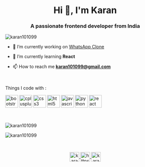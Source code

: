 <h1 align="center">Hi 👋, I'm Karan</h1>
<h3 align="center">A passionate frontend developer from India</h3>

<p align="left"> <img src="https://komarev.com/ghpvc/?username=karan101099" alt="karan101099" /> </p>

- 🔭 I’m currently working on [WhatsApp Clone](https://github.com/karan101099/WhatsApp-Clone)

- 🌱 I’m currently learning **React**

- 📫 How to reach me **karan101099@gmail.com**
<br>
<p align="left">Things I code with :</p>
<p align="left"><img src="https://devicons.github.io/devicon/devicon.git/icons/bootstrap/bootstrap-plain.svg" alt="bootstrap" width="40" height="40"/> <img src="https://devicons.github.io/devicon/devicon.git/icons/cplusplus/cplusplus-original.svg" alt="cplusplus" width="40" height="40"/> <img src="https://devicons.github.io/devicon/devicon.git/icons/css3/css3-original-wordmark.svg" alt="css3" width="40" height="40"/> <img src="https://devicons.github.io/devicon/devicon.git/icons/html5/html5-original-wordmark.svg" alt="html5" width="40" height="40"/> <img src="https://devicons.github.io/devicon/devicon.git/icons/javascript/javascript-original.svg" alt="javascript" width="40" height="40"/> <img src="https://devicons.github.io/devicon/devicon.git/icons/python/python-original.svg" alt="python" width="40" height="40"/> <img src="https://devicons.github.io/devicon/devicon.git/icons/react/react-original-wordmark.svg" alt="react" width="40" height="40"/></p>
<br/>
<p><img align="left" src="https://github-readme-stats.vercel.app/api/top-langs/?username=karan101099&layout=compact&hide=html" alt="karan101099" /></p>
<br/>  

<p align="left"><img src="https://github-readme-stats.vercel.app/api?username=karan101099&show_icons=true" alt="karan101099" /></p>
<br/>
<p align="center">
<a href="https://twitter.com/karan__asp" target="blank"><img align="center" src="https://cdn.jsdelivr.net/npm/simple-icons@3.0.1/icons/twitter.svg" alt="karan__asp" height="30" width="30" />  </a>
<a href="https://www.linkedin.com/in/prabakaran-as/" target="blank"><img align="center" src="https://cdn.jsdelivr.net/npm/simple-icons@3.0.1/icons/linkedin.svg" alt="https://www.linkedin.com/in/prabakaran-as/" height="30" width="30" />  </a>
<a href="https://instagram.com/karan_asp" target="blank"><img align="center" src="https://cdn.jsdelivr.net/npm/simple-icons@3.0.1/icons/instagram.svg" alt="karan_asp" height="30" width="30" />  </a>
</p>
